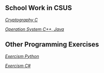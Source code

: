 ## School Work in CSUS




*[Cryptography  C](https://github.com/aryue123321/school/tree/master/crypto)* 

*[Operation System  C++, Java](https://github.com/aryue123321/school/tree/master/OS)*



## Other Programming Exercises
*[Exercism  Python](https://github.com/aryue123321/exercism/tree/master/python)*

*[Exercism  C#](https://github.com/aryue123321/exercism/tree/master/csharp)*
